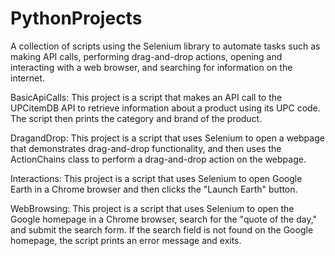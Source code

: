 # PythonProjects
A collection of scripts using the Selenium library to automate tasks such as making API calls, performing drag-and-drop actions, opening and interacting with a web browser, and searching for information on the internet.

BasicApiCalls: This project is a script that makes an API call to the UPCitemDB API to retrieve information about a product using its UPC code. The script then prints the category and brand of the product.

DragandDrop: This project is a script that uses Selenium to open a webpage that demonstrates drag-and-drop functionality, and then uses the ActionChains class to perform a drag-and-drop action on the webpage.

Interactions: This project is a script that uses Selenium to open Google Earth in a Chrome browser and then clicks the "Launch Earth" button.

WebBrowsing: This project is a script that uses Selenium to open the Google homepage in a Chrome browser, search for the "quote of the day," and submit the search form. If the search field is not found on the Google homepage, the script prints an error message and exits.
